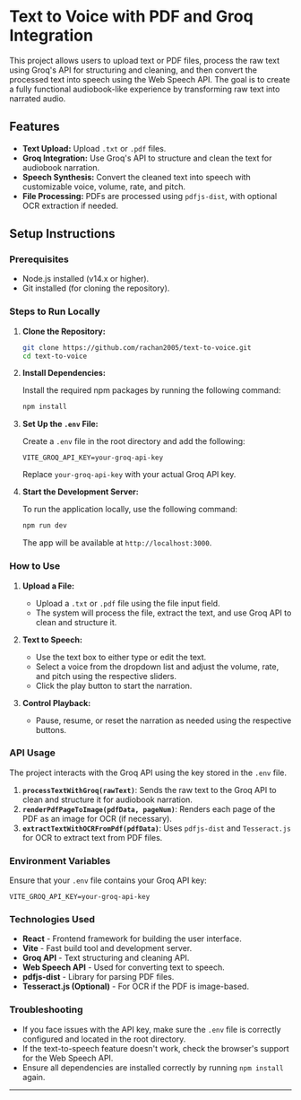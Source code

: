 # Text to Voice with PDF and Groq Integration

This project allows users to upload text or PDF files, process the raw text using Groq's API for structuring and cleaning, and then convert the processed text into speech using the Web Speech API. The goal is to create a fully functional audiobook-like experience by transforming raw text into narrated audio.

## Features

- **Text Upload:** Upload `.txt` or `.pdf` files.
- **Groq Integration:** Use Groq's API to structure and clean the text for audiobook narration.
- **Speech Synthesis:** Convert the cleaned text into speech with customizable voice, volume, rate, and pitch.
- **File Processing:** PDFs are processed using `pdfjs-dist`, with optional OCR extraction if needed.

## Setup Instructions

### Prerequisites

- Node.js installed (v14.x or higher).
- Git installed (for cloning the repository).

### Steps to Run Locally

1. **Clone the Repository:**

   ```bash
   git clone https://github.com/rachan2005/text-to-voice.git
   cd text-to-voice
   ```

2. **Install Dependencies:**

   Install the required npm packages by running the following command:

   ```bash
   npm install
   ```

3. **Set Up the `.env` File:**

   Create a `.env` file in the root directory and add the following:

   ```plaintext
   VITE_GROQ_API_KEY=your-groq-api-key
   ```

   Replace `your-groq-api-key` with your actual Groq API key.

4. **Start the Development Server:**

   To run the application locally, use the following command:

   ```bash
   npm run dev
   ```

   The app will be available at `http://localhost:3000`.

### How to Use

1. **Upload a File:**
   - Upload a `.txt` or `.pdf` file using the file input field.
   - The system will process the file, extract the text, and use Groq API to clean and structure it.

2. **Text to Speech:**
   - Use the text box to either type or edit the text.
   - Select a voice from the dropdown list and adjust the volume, rate, and pitch using the respective sliders.
   - Click the play button to start the narration.

3. **Control Playback:**
   - Pause, resume, or reset the narration as needed using the respective buttons.


### API Usage

The project interacts with the Groq API using the key stored in the `.env` file.

1. **`processTextWithGroq(rawText)`**: Sends the raw text to the Groq API to clean and structure it for audiobook narration.
2. **`renderPdfPageToImage(pdfData, pageNum)`**: Renders each page of the PDF as an image for OCR (if necessary).
3. **`extractTextWithOCRFromPdf(pdfData)`**: Uses `pdfjs-dist` and `Tesseract.js` for OCR to extract text from PDF files.

### Environment Variables

Ensure that your `.env` file contains your Groq API key:

```plaintext
VITE_GROQ_API_KEY=your-groq-api-key
```

### Technologies Used

- **React** - Frontend framework for building the user interface.
- **Vite** - Fast build tool and development server.
- **Groq API** - Text structuring and cleaning API.
- **Web Speech API** - Used for converting text to speech.
- **pdfjs-dist** - Library for parsing PDF files.
- **Tesseract.js (Optional)** - For OCR if the PDF is image-based.

### Troubleshooting

- If you face issues with the API key, make sure the `.env` file is correctly configured and located in the root directory.
- If the text-to-speech feature doesn't work, check the browser's support for the Web Speech API.
- Ensure all dependencies are installed correctly by running `npm install` again.

---